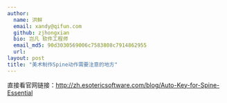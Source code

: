 ```yaml
---
author:
  name: 洪鲜
  email: xandy@qifun.com
  github: zjhongxian
  bio: 岂凡 软件工程师
  email_md5: 90d3030569006c7583808c7914862955
  url: 
layout: post
title: "美术制作Spine动作需要注意的地方"
---
```


直接看官网链接：http://zh.esotericsoftware.com/blog/Auto-Key-for-Spine-Essential

